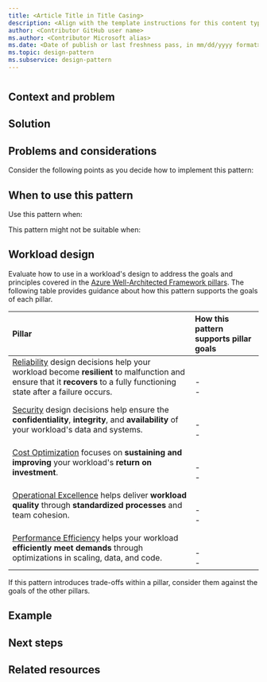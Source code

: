```yaml
---
title: <Article Title in Title Casing>
description: <Align with the template instructions for this content type.>
author: <Contributor GitHub user name>
ms.author: <Contributor Microsoft alias>
ms.date: <Date of publish or last freshness pass, in mm/dd/yyyy format>
ms.topic: design-pattern
ms.subservice: design-pattern
---
```

# <!-- Article title in sentence casing -->

<!-- Add a brief introductory paragraph with no heading. -->

## Context and problem

<!-- Provide a brief background about the pattern and the problem that the pattern addresses.-->

## Solution

<!-- Describe the solution that you introduced in the previous section. -->

## Problems and considerations

Consider the following points as you decide how to implement this pattern:

<!-- Add a bulleted list of topics to consider before the solution is implemented. -->

## When to use this pattern

Use this pattern when:

<!--Add a bulleted-list of items that describe when this pattern is a good choice.-->

This pattern might not be suitable when:

<!--Add a bulleted-list of items that describe when this pattern is not a good choice.-->

## Workload design

Evaluate how to use <!--insert name of pattern--> in a workload's design to address the goals and principles covered in the [Azure Well-Architected Framework pillars](/azure/well-architected/pillars). The following table provides guidance about how this pattern supports the goals of each pillar.

<!--
In the following table, include only the relevant rows. 
Don't add information that's not part of the Well-Architected Framework pillars. 
-->

| Pillar | How this pattern supports pillar goals |
| :----- | :------------------------------------- |
| [Reliability](/azure/well-architected/reliability/checklist) design decisions help your workload become **resilient** to malfunction and ensure that it **recovers** to a fully functioning state after a failure occurs. | <!--Explanation--><br><br> - <!--[Guide code and relevant guide name](<link>)--><br> - <!--[Guide code and relevant guide name](<link>)--> |
| [Security](/azure/well-architected/security/checklist) design decisions help ensure the **confidentiality**, **integrity**, and **availability** of your workload's data and systems. | <!--Explanation--><br><br> - <!--[Guide code and relevant guide name](<link>)--><br> - <!--[Guide code and relevant guide name](<link>)--> |
| [Cost Optimization](/azure/well-architected/cost-optimization/checklist) focuses on **sustaining and improving** your workload's **return on investment**. | <!--Explanation--><br><br> - <!--[Guide code and relevant guide name](<link>)--><br> - <!--[Guide code and relevant guide name](<link>)--> |
| [Operational Excellence](/azure/well-architected/operational-excellence/checklist) helps deliver **workload quality** through **standardized processes** and team cohesion. | <!--Explanation--><br><br> - <!--[Guide code and relevant guide name](<link>)--><br> - <!--[Guide code and relevant guide name](<link>)--> |
| [Performance Efficiency](/azure/well-architected/performance-efficiency/checklist) helps your workload **efficiently meet demands** through optimizations in scaling, data, and code. | <!--Explanation--><br><br> - <!--[Guide code and relevant guide name](<link>)--><br> - <!--[Guide code and relevant guide name](<link>)--> |

If this pattern introduces trade-offs within a pillar, consider them against the goals of the other pillars.

## Example

<!-- Include a working sample that shows a real-world application. -->

## Next steps

<!--
- Add a bulleted list of links to third-party or Microsoft topics that can help customers build the workload.
- Link formats: 
  - Make Learn links site relative (for example, /azure/<feature>/<article-name>).
  - Start third-party links with `https://` and omit `en-us` unless the links don't work without it.
  - Omit a trailing slash, unless that is how the final URL renders after redirects.
-->

## Related resources

<!-- Add a bulleted list of links to related architecture information in the AAC TOC. -->
